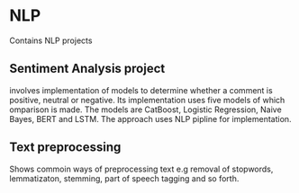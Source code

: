 # NLP
Contains NLP projects
## Sentiment Analysis project
involves implementation of models to determine whether a comment is positive, neutral or negative. Its implementation uses five models of which omparison
is made. The models are CatBoost, Logistic Regression, Naive Bayes, BERT and LSTM. The approach uses NLP pipline for implementation.

## Text preprocessing
Shows commoin ways of preprocessing text e.g removal of stopwords, lemmatizaton, stemming, part of speech tagging and so forth.
